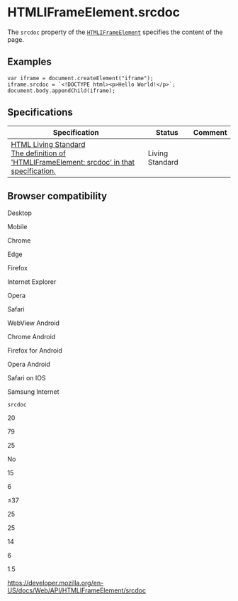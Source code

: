 HTMLIFrameElement.srcdoc
========================

The `srcdoc` property of the [`HTMLIFrameElement`](../htmliframeelement) specifies the content of the page.

Examples
--------

    var iframe = document.createElement("iframe");
    iframe.srcdoc = `<!DOCTYPE html><p>Hello World!</p>`;
    document.body.appendChild(iframe);

Specifications
--------------

<table><thead><tr class="header"><th>Specification</th><th>Status</th><th>Comment</th></tr></thead><tbody><tr class="odd"><td><a href="https://html.spec.whatwg.org/multipage/#attr-iframe-srcdoc">HTML Living Standard<br />
<span class="small">The definition of 'HTMLIFrameElement: srcdoc' in that specification.</span></a></td><td><span class="spec-living">Living Standard</span></td><td></td></tr></tbody></table>

Browser compatibility
---------------------

Desktop

Mobile

Chrome

Edge

Firefox

Internet Explorer

Opera

Safari

WebView Android

Chrome Android

Firefox for Android

Opera Android

Safari on IOS

Samsung Internet

`srcdoc`

20

79

25

No

15

6

≤37

25

25

14

6

1.5

<a href="https://developer.mozilla.org/en-US/docs/Web/API/HTMLIFrameElement/srcdoc" class="_attribution-link">https://developer.mozilla.org/en-US/docs/Web/API/HTMLIFrameElement/srcdoc</a>
